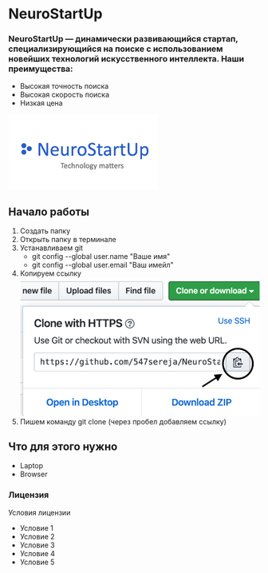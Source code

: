 # NeuroStartUp

### NeuroStartUp — динамически развивающийся стартап, специализирующийся на поиске с использованием новейших технологий искусственного интеллекта. Наши преимущества:
* Высокая точность поиска
* Высокая скорость поиска
* Низкая цена

![Logo](logo.png)

## Начало работы
1. Создать папку
1. Открыть папку в терминале
1. Устанавливаем git
    * git config --global user.name "Ваше имя"
    * git config --global user.email "Ваш имейл"
1. Копируем ссылку![screenshot](https://github.com/547sereja/NeuroStartUp/blob/master/show_link.png)
1. Пишем команду git clone (через пробел добавляем ссылку)

## Что для этого нужно
* Laptop
* Browser

### Лицензия
Условия лицензии
* Условие 1
* Условие 2
* Условие 3
* Условие 4
* Условие 5